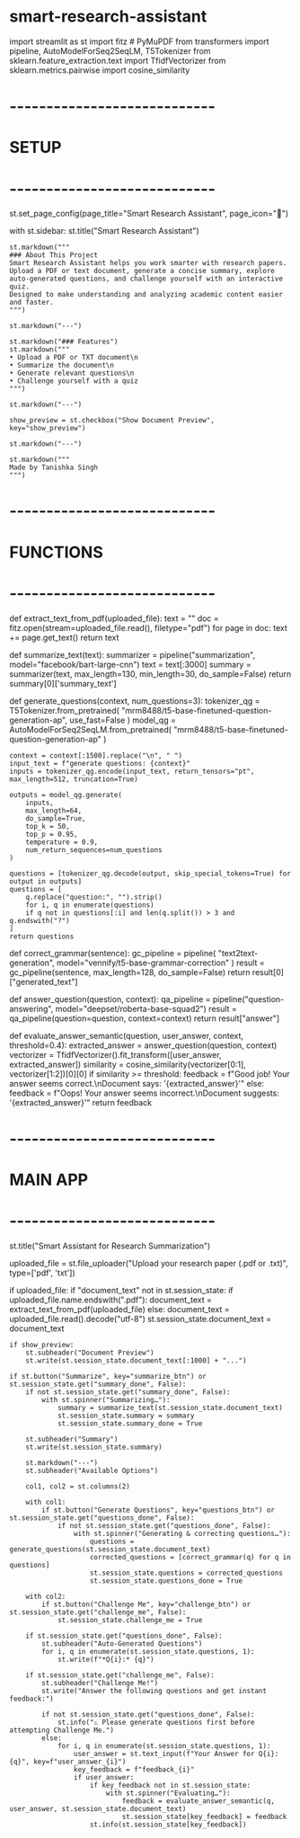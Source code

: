 # smart-research-assistant
import streamlit as st
import fitz  # PyMuPDF
from transformers import pipeline, AutoModelForSeq2SeqLM, T5Tokenizer
from sklearn.feature_extraction.text import TfidfVectorizer
from sklearn.metrics.pairwise import cosine_similarity

# ----------------------------
# SETUP
# ----------------------------
st.set_page_config(page_title="Smart Research Assistant", page_icon="📝")

with st.sidebar:
    st.title("Smart Research Assistant")

    st.markdown("""
    ### About This Project
    Smart Research Assistant helps you work smarter with research papers.  
    Upload a PDF or text document, generate a concise summary, explore auto-generated questions, and challenge yourself with an interactive quiz.  
    Designed to make understanding and analyzing academic content easier and faster.
    """)

    st.markdown("---")

    st.markdown("### Features")
    st.markdown("""
    • Upload a PDF or TXT document\n
    • Summarize the document\n
    • Generate relevant questions\n
    • Challenge yourself with a quiz
    """)

    st.markdown("---")

    show_preview = st.checkbox("Show Document Preview", key="show_preview")
    
    st.markdown("---")

    st.markdown("""
    Made by Tanishka Singh
    """)


# ----------------------------
# FUNCTIONS
# ----------------------------
def extract_text_from_pdf(uploaded_file):
    text = ""
    doc = fitz.open(stream=uploaded_file.read(), filetype="pdf")
    for page in doc:
        text += page.get_text()
    return text

def summarize_text(text):
    summarizer = pipeline("summarization", model="facebook/bart-large-cnn")
    text = text[:3000]
    summary = summarizer(text, max_length=130, min_length=30, do_sample=False)
    return summary[0]['summary_text']

def generate_questions(context, num_questions=3):
    tokenizer_qg = T5Tokenizer.from_pretrained(
        "mrm8488/t5-base-finetuned-question-generation-ap", use_fast=False
    )
    model_qg = AutoModelForSeq2SeqLM.from_pretrained(
        "mrm8488/t5-base-finetuned-question-generation-ap"
    )

    context = context[:1500].replace("\n", " ")
    input_text = f"generate questions: {context}"
    inputs = tokenizer_qg.encode(input_text, return_tensors="pt", max_length=512, truncation=True)

    outputs = model_qg.generate(
        inputs,
        max_length=64,
        do_sample=True,
        top_k = 50,
        top_p = 0.95,
        temperature = 0.9,
        num_return_sequences=num_questions
    )

    questions = [tokenizer_qg.decode(output, skip_special_tokens=True) for output in outputs]
    questions = [
        q.replace("question:", "").strip()
        for i, q in enumerate(questions)
        if q not in questions[:i] and len(q.split()) > 3 and q.endswith("?")
    ]
    return questions

def correct_grammar(sentence):
    gc_pipeline = pipeline(
        "text2text-generation",
        model="vennify/t5-base-grammar-correction"
    )
    result = gc_pipeline(sentence, max_length=128, do_sample=False)
    return result[0]["generated_text"]

def answer_question(question, context):
    qa_pipeline = pipeline("question-answering", model="deepset/roberta-base-squad2")
    result = qa_pipeline(question=question, context=context)
    return result["answer"]

def evaluate_answer_semantic(question, user_answer, context, threshold=0.4):
    extracted_answer = answer_question(question, context)
    vectorizer = TfidfVectorizer().fit_transform([user_answer, extracted_answer])
    similarity = cosine_similarity(vectorizer[0:1], vectorizer[1:2])[0][0]
    if similarity >= threshold:
        feedback = f"Good job! Your answer seems correct.\nDocument says: '{extracted_answer}'"
    else:
        feedback = f"Oops! Your answer seems incorrect.\nDocument suggests: '{extracted_answer}'"
    return feedback

# ----------------------------
# MAIN APP
# ----------------------------
st.title("Smart Assistant for Research Summarization")

uploaded_file = st.file_uploader("Upload your research paper (.pdf or .txt)", type=['pdf', 'txt'])

if uploaded_file:
    if "document_text" not in st.session_state:
        if uploaded_file.name.endswith(".pdf"):
            document_text = extract_text_from_pdf(uploaded_file)
        else:
            document_text = uploaded_file.read().decode("utf-8")
        st.session_state.document_text = document_text

    if show_preview:
        st.subheader("Document Preview")
        st.write(st.session_state.document_text[:1000] + "...")

    if st.button("Summarize", key="summarize_btn") or st.session_state.get("summary_done", False):
        if not st.session_state.get("summary_done", False):
            with st.spinner("Summarizing…"):
                summary = summarize_text(st.session_state.document_text)
                st.session_state.summary = summary
                st.session_state.summary_done = True

        st.subheader("Summary")
        st.write(st.session_state.summary)

        st.markdown("---")
        st.subheader("Available Options")

        col1, col2 = st.columns(2)

        with col1:
            if st.button("Generate Questions", key="questions_btn") or st.session_state.get("questions_done", False):
                if not st.session_state.get("questions_done", False):
                    with st.spinner("Generating & correcting questions…"):
                        questions = generate_questions(st.session_state.document_text)
                        corrected_questions = [correct_grammar(q) for q in questions]
                        st.session_state.questions = corrected_questions
                        st.session_state.questions_done = True

        with col2:
            if st.button("Challenge Me", key="challenge_btn") or st.session_state.get("challenge_me", False):
                st.session_state.challenge_me = True

        if st.session_state.get("questions_done", False):
            st.subheader("Auto-Generated Questions")
            for i, q in enumerate(st.session_state.questions, 1):
                st.write(f"*Q{i}:* {q}")

        if st.session_state.get("challenge_me", False):
            st.subheader("Challenge Me!")
            st.write("Answer the following questions and get instant feedback:")

            if not st.session_state.get("questions_done", False):
                st.info("⚠ Please generate questions first before attempting Challenge Me.")
            else:
                for i, q in enumerate(st.session_state.questions, 1):
                    user_answer = st.text_input(f"Your Answer for Q{i}: {q}", key=f"user_answer_{i}")
                    key_feedback = f"feedback_{i}"
                    if user_answer:
                        if key_feedback not in st.session_state:
                            with st.spinner("Evaluating…"):
                                feedback = evaluate_answer_semantic(q, user_answer, st.session_state.document_text)
                                st.session_state[key_feedback] = feedback
                        st.info(st.session_state[key_feedback])
